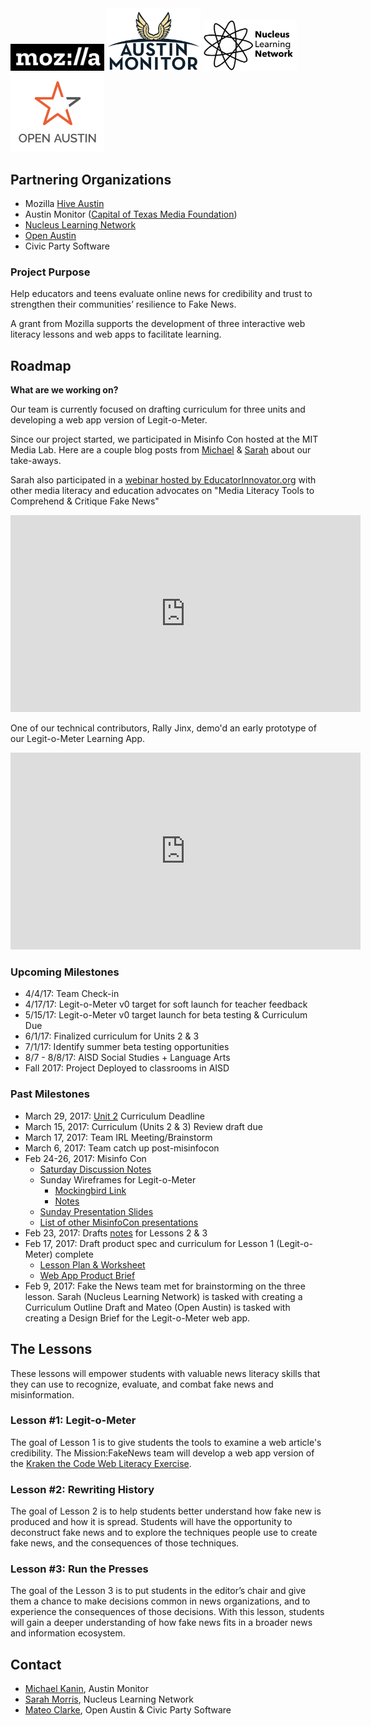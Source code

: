 <img src="images/mozilla.png" width="150" alt="Mozilla Logo"/>

<img src="images/Austin-monitor-logo.png" width="150" alt="Austin Monitor Logo"/>
<img src="images/nucleus.jpeg" width="150" alt="Nucleus Learning Network Logo"/>
<img src="images/OpenAustin.png" width="150" alt="Open Austin Logo"/>

## Partnering Organizations

- Mozilla [Hive Austin](http://twitter.com/hiveatx)
- Austin Monitor ([Capital of Texas Media Foundation](https://www.cotmf.org/))
- [Nucleus Learning Network](http://www.nucleuslearningnetwork.org/)
- [Open Austin](https://www.open-austin.org/)
- Civic Party Software

### Project Purpose

Help educators and teens evaluate online news for credibility and trust to strengthen their communities’ resilience to Fake News.

A grant from Mozilla supports the development of three interactive web literacy lessons and web apps to facilitate learning.

## Roadmap

**What are we working on?**

Our team is currently focused on drafting curriculum for three units and developing a web app version of Legit-o-Meter.

Since our project started, we participated in Misinfo Con hosted at the MIT Media Lab. Here are a couple blog posts from [Michael](https://medium.com/read-write-participate/good-news-83b6fc385571) & [Sarah](https://medium.com/read-write-participate/good-news-872b847ab46b) about our take-aways.

Sarah also participated in a [webinar hosted by EducatorInnovator.org](http://educatorinnovator.org/webinars/media-literacy-tools-to-comprehend-critique-fake-news/) with other media literacy and education advocates on "Media Literacy Tools to Comprehend & Critique Fake News" 

<iframe width="560" height="315" src="https://www.youtube.com/embed/1b-O_e_GhHM" frameborder="0" allowfullscreen></iframe>

<br>

One of our technical contributors, Rally Jinx, demo'd an early prototype of our Legit-o-Meter Learning App.
<iframe width="560" height="315" src="https://www.youtube.com/embed/GgsyTPkTsf4" frameborder="0" allowfullscreen></iframe>

<br>

### Upcoming Milestones

- 4/4/17: Team Check-in
- 4/17/17: Legit-o-Meter v0 target for soft launch for teacher feedback
- 5/15/17: Legit-o-Meter v0 target launch for beta testing & Curriculum Due
- 6/1/17: Finalized curriculum for Units 2 & 3
- 7/1/17: Identify summer beta testing opportunities
- 8/7 - 8/8/17: AISD Social Studies + Language Arts
- Fall 2017: Project Deployed to classrooms in AISD

### Past Milestones

- March 29, 2017: [Unit 2](https://docs.google.com/document/d/1WY9niUdCHBHzebspFYQgASG_UmVKXdvJuBHZMLZhTNY/edit?usp=sharing) Curriculum Deadline
- March 15, 2017: Curriculum (Units 2 & 3) Review draft due
- March 17, 2017: Team IRL Meeting/Brainstorm
- March 6, 2017: Team catch up post-misinfocon
- Feb 24-26, 2017: Misinfo Con
  - [Saturday Discussion Notes](https://docs.google.com/document/d/1Jkpe0KwSjBbMhZxYXtPIratLiPFKbnGes1G8dzM2Mzo/edit?usp=sharing)
  - Sunday Wireframes for Legit-o-Meter
    - [Mockingbird Link](https://gomockingbird.com/projects/1ai9dty/EbZl46)
    - [Notes ](/unit1/Feb_26_wireframes.md)
  - [Sunday Presentation Slides](https://docs.google.com/presentation/d/1-Ks6Cd87tmEQyJVqqCzxCBH8ZYmUV-NdVJLI5kD8zwo/pub?start=false&loop=false&delayms=3000)
  - [List of other MisinfoCon presentations](https://hackpad.com/Presentations-list-HEfQO6oBc79)
- Feb 23, 2017: Drafts [notes](https://docs.google.com/a/nucleuslearningnetwork.org/document/d/1YczOCZ9QrWhbbqqNkX57JwtOrbS5xdSsa7rgeyi4W-c/edit?usp=sharing) for Lessons 2 & 3
- Feb 17, 2017: Draft product spec and curriculum for Lesson 1 (Legit-o-Meter) complete
  - [Lesson Plan & Worksheet](https://docs.google.com/document/d/1fiA4r5OKVco8b9Gjk7QW4ZlxalsWK4_IpfWV1PITzK4/edit?usp=sharing)
  - [Web App Product Brief](https://docs.google.com/document/d/1wjEQ1J8NYLxTLQ2HNXMtlJkVIZa60feeGEWoNS80ZLo/edit?usp=sharing)
- Feb 9, 2017: Fake the News team met for brainstorming on the three lesson. Sarah (Nucleus Learning Network) is tasked with creating a Curriculum Outline Draft and Mateo (Open Austin) is tasked with creating a Design Brief for the Legit-o-Meter web app.

## The Lessons
These lessons will empower students with valuable news literacy skills that they can use to recognize, evaluate, and combat fake news and misinformation. 

### Lesson #1: Legit-o-Meter

The goal of Lesson 1 is to give students the tools to examine a web article's credibility. The Mission:FakeNews team will develop a web app version of the [Kraken the Code Web Literacy Exercise](https://mozilla.github.io/webmaker-curriculum/WebLiteracyBasics-I/session01-kraken.html).

### Lesson #2: Rewriting History

The goal of Lesson 2 is to help students better understand how fake new is produced and how it is spread. Students will have the opportunity to deconstruct fake news and to explore the techniques people use to create fake news, and the consequences of those techniques. 

### Lesson #3: Run the Presses

The goal of the Lesson 3 is to put students in the editor’s chair and give them a chance to make decisions common in news organizations, and to experience the consequences of those decisions. With this lesson, students will gain a deeper understanding of how fake news fits in a broader news and information ecosystem. 

## Contact
- [Michael Kanin](mailto:michael.kanin@cotmf.org), Austin Monitor
- [Sarah Morris](mailto:smorris@nucleuslearningnetwork.org), Nucleus Learning Network
- [Mateo Clarke](mailto:code@mateoclarke.com), Open Austin & Civic Party Software
